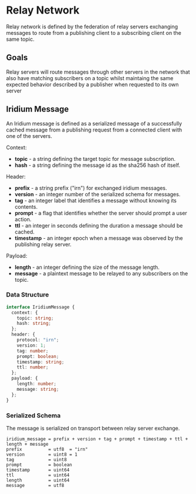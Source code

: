 # Relay Network

Relay network is defined by the federation of relay servers exchanging messages to route from a publishing client to a subscribing client on the same topic.

## Goals

Relay servers will route messages through other servers in the network that also have matching subscribers on a topic whilst maintaing the same expected behavior described by a publisher when requested to its own server

## Iridium Message

An Iridium message is defined as a serialized message of a successfully cached message from a publishing request from a connected client with one of the servers.

Context:

- **topic** - a string defining the target topic for message subscription.
- **hash** - a string defining the message id as the sha256 hash of itself.

Header:

- **prefix** - a string prefix ("irn") for exchanged iridium messages.
- **version** - an integer number of the serialized schema for messages.
- **tag** - an integer label that identifies a message without knowing its contents.
- **prompt** - a flag that identifies whether the server should prompt a user action.
- **ttl** - an integer in seconds defining the duration a message should be cached.
- **timestamp** - an integer epoch when a message was observed by the publishing relay server.

Payload:

- **length** - an integer defining the size of the message length.
- **message** - a plaintext message to be relayed to any subscribers on the topic.

### Data Structure

```typescript
interface IridiumMessage {
  context: {
    topic: string;
    hash: string;
  };
  header: {
    protocol: "irn";
    version: 1;
    tag: number;
    prompt: boolean;
    timestamp: string;
    ttl: number;
  };
  payload: {
    length: number;
    message: string;
  };
}
```

### Serialized Schema

The message is serialized on transport between relay server exchange.

    iridium_message = prefix + version + tag + prompt + timestamp + ttl + length + message
    prefix          = utf8  = "irn"
    version         = uint8 = 1
    tag             = uint8
    prompt          = boolean
    timestamp       = uint64
    ttl             = uint64
    length          = uint64
    message         = utf8

